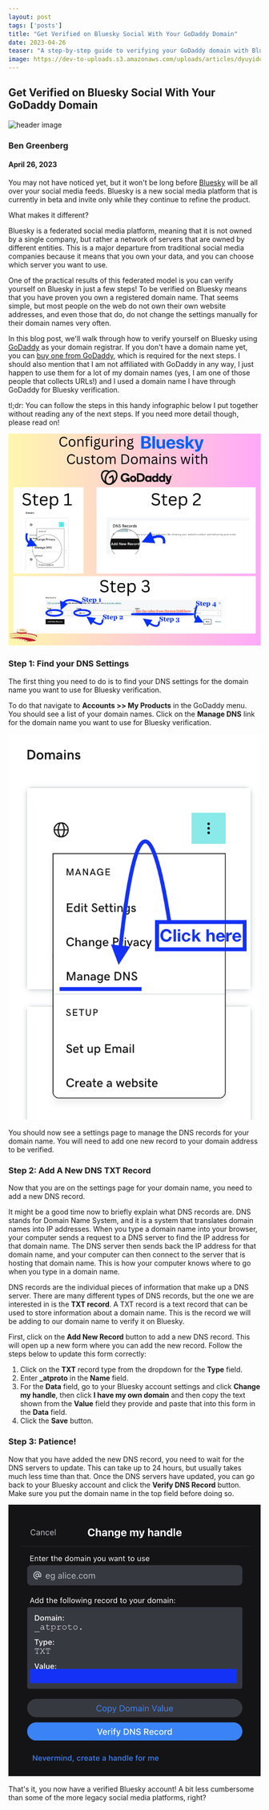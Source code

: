 ```yaml
---
layout: post 
tags: ['posts']
title: "Get Verified on Bluesky Social With Your GoDaddy Domain"
date: 2023-04-26
teaser: "A step-by-step guide to verifying your GoDaddy domain with Bluesky Social"
image: https://dev-to-uploads.s3.amazonaws.com/uploads/articles/dyuyidoqpgk23bb3zomx.png
---
```


## Get Verified on Bluesky Social With Your GoDaddy Domain

![header image](https://dev-to-uploads.s3.amazonaws.com/uploads/articles/dyuyidoqpgk23bb3zomx.png)

### Ben Greenberg
#### April 26, 2023

You may not have noticed yet, but it won't be long before [Bluesky](https://bsky.app/) will be all over your social media feeds. Bluesky is a new social media platform that is currently in beta and invite only while they continue to refine the product. 

What makes it different? 

Bluesky is a federated social media platform, meaning that it is not owned by a single company, but rather a network of servers that are owned by different entities. This is a major departure from traditional social media companies because it means that you own your data, and you can choose which server you want to use.

One of the practical results of this federated model is you can verify yourself on Bluesky in just a few steps! To be verified on Bluesky means that you have proven you own a registered domain name. That seems simple, but most people on the web do not own their own website addresses, and even those that do, do not change the settings manually for their domain names very often. 

In this blog post, we'll walk through how to verify yourself on Bluesky using [GoDaddy](https://www.godaddy.com/) as your domain registrar. If you don't have a domain name yet, you can [buy one from GoDaddy](https://www.godaddy.com/domains/domain-name-search), which is required for the next steps. I should also mention that I am not affiliated with GoDaddy in any way, I just happen to use them for a lot of my domain names (yes, I am one of those people that collects URLs!) and I used a domain name I have through GoDaddy for Bluesky verification.

tl;dr: You can follow the steps in this handy infographic below I put together without reading any of the next steps. If you need more detail though, please read on!

![infographic](assets/images/bluesky_godaddy/bluesky_godaddy.png)

### Step 1: Find your DNS Settings

The first thing you need to do is to find your DNS settings for the domain name you want to use for Bluesky verification.

To do that navigate to **Accounts >> My Products** in the GoDaddy menu. You should see a list of your domain names. Click on the **Manage DNS** link for the domain name you want to use for Bluesky verification.

![GoDaddy DNS Settings](assets/images/bluesky_godaddy/manage_dns.png)

You should now see a settings page to manage the DNS records for your domain name. You will need to add one new record to your domain address to be verified.

### Step 2: Add A New DNS TXT Record

Now that you are on the settings page for your domain name, you need to add a new DNS record.

It might be a good time now to briefly explain what DNS records are. DNS stands for Domain Name System, and it is a system that translates domain names into IP addresses. When you type a domain name into your browser, your computer sends a request to a DNS server to find the IP address for that domain name. The DNS server then sends back the IP address for that domain name, and your computer can then connect to the server that is hosting that domain name. This is how your computer knows where to go when you type in a domain name.

DNS records are the individual pieces of information that make up a DNS server. There are many different types of DNS records, but the one we are interested in is the **TXT record**. A TXT record is a text record that can be used to store information about a domain name. This is the record we will be adding to our domain name to verify it on Bluesky.

First, click on the **Add New Record** button to add a new DNS record. This will open up a new form where you can add the new record. Follow the steps below to update this form correctly:

1. Click on the **TXT** record type from the dropdown for the **Type** field.
2. Enter **_atproto** in the **Name** field.
3. For the **Data** field, go to your Bluesky account settings and click **Change my handle**, then click **I have my own domain** and then copy the text shown from the **Value** field they provide and paste that into this form in the **Data** field.
4. Click the **Save** button.

### Step 3: Patience!

Now that you have added the new DNS record, you need to wait for the DNS servers to update. This can take up to 24 hours, but usually takes much less time than that. Once the DNS servers have updated, you can go back to your Bluesky account and click the **Verify DNS Record** button. Make sure you put the domain name in the top field before doing so. 

![Bluesky DNS Verification](assets/images/bluesky_godaddy/bluesky_verify_menu.png)

That's it, you now have a verified Bluesky account! A bit less cumbersome than some of the more legacy social media platforms, right?